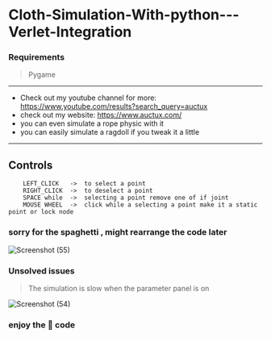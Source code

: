 # Cloth-Simulation-With-python---Verlet-Integration
### Requirements
 > Pygame
---
- Check out my youtube channel for more: https://www.youtube.com/results?search_query=auctux
- check out my website: https://www.auctux.com/
- you can even simulate a rope physic with it 
- you can easily simulate a ragdoll if you tweak it a little
 ---
 ## Controls
        LEFT_CLICK   ->  to select a point
        RIGHT_CLICK  ->  to deselect a point
        SPACE while  ->  selecting a point remove one of if joint
        MOUSE WHEEL  ->  click while a selecting a point make it a static point or lock node

### sorry for the spaghetti , might rearrange the code later
![Screenshot (55)](https://user-images.githubusercontent.com/48150537/116063630-d0078a80-a6a2-11eb-90e6-060b0310fb5b.png)

### Unsolved issues
>The simulation is slow when the parameter panel is on

![Screenshot (54)](https://user-images.githubusercontent.com/48150537/115973225-fcbb8500-a570-11eb-9a02-4527268f2adf.png)
### enjoy the 🍝 code
